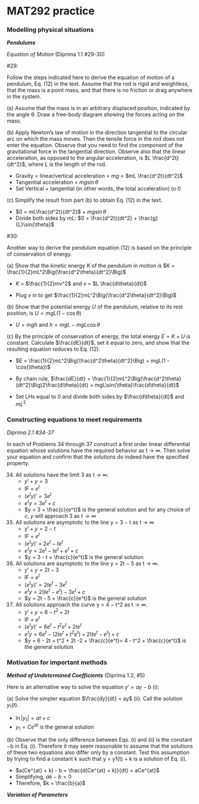 <h1>MAT292 practice</h1>

<h3>Modelling physical situations</h3>

***Pendulums***

*Equation of Motion* (Diprima 1.1 #29-30)

#29:

Follow the steps indicated here to derive the equation of motion of a pendulum, Eq. (12) in the text. Assume that the rod is rigid and weightless, that the mass is a point mass, and that there is no friction or drag anywhere in the system.

(a) Assume that the mass is in an arbitrary displaced position, indicated by the angle θ. Draw a free-body diagram showing the forces acting on the mass.

(b) Apply Newton’s law of motion in the direction tangential to the circular arc on which the mass moves. Then the tensile force in the rod does not enter the equation. Observe that you need to find the component of the gravitational force in the tangential direction. Observe also that the linear acceleration, as opposed to the angular acceleration, is $L \frac{d^2t}{dt^2}$, where $L$ is the length of the rod.

- Gravity = linear/vertical acceleration = $mg$ = $mL \frac{d^2t}{dt^2}$
- Tangential acceleration = $mg\sin{\theta}$
- Set Vertical + tangential (in other words, the total acceleration) to 0

(c) Simplify the result from part (b) to obtain Eq. (12) in the text.

- $0 = mL\frac{d^2t}{dt^2}$ + $mg\sin{\theta}$
- Divide both sides by $mL$: $0 = \frac{d^2t}{dt^2} + \frac{g}{L}\sin{\theta}$

#30:

Another way to derive the pendulum equation (12) is based on the principle of conservation of energy.

(a) Show that the kinetic energy $K$ of the pendulum in motion is $K = \frac{1}{2}mL^2\Big(\frac{d^2\theta}{dt^2}\Big)$

- $K$ = $\frac{1}{2}mv^2$ and $v$ = $L \frac{d\theta}{dt}$

- Plug $v$ in to get $\frac{1}{2}mL^2\Big(\frac{d^2\theta}{dt^2}\Big)$

(b) Show that the potential energy $U$ of the pendulum, relative to its rest position, is $U = mgL(1 - \cos{\theta})$

- $U = mgh$ and $h = mgL - mgL\cos{\theta}$

(c) By the principle of conservation of energy, the total energy $E = K + U$ is constant. Calculate $\frac{dE}{dt}$, set it equal to zero, and show that the resulting equation reduces to Eq. (12).

- $E = \frac{1}{2}mL^2\Big(\frac{d^2\theta}{dt^2}\Big) + mgL(1 - \cos{\theta})$
- By chain rule, $\frac{dE}{dt} = \frac{1}{2}mL^2\Big(\frac{d^2\theta}{dt^2}\Big)2\frac{d\theta}{dt} + mgL\sin{\theta}\frac{d\theta}{dt}$

- Set LHs equal to 0 and divide both sides by $\frac{d\theta}{dt}$ and $mL^2$

<h3>Constructing equations to meet requirements</h3>

*Diprima 2.1 #34-37*

In each of Problems 34 through 37 construct a first order linear differential equation whose solutions have the required behavior as t → ∞. Then solve your equation and confirm that the solutions do indeed have the specified property.

34. All solutions have the limit 3 as t → ∞.
    - $y' + y = 3$
    - IF = $e^t$
    - $(e^t y)' = 3e^t$
    - $e^t y = 3e^t + c$
    - $y = 3 + \frac{c}{e^t}$ is the general solution and for any choice of $c$, $y$ will approach 3 as $t \longrightarrow \infty$ 
35. All solutions are asymptotic to the line y = 3 − t as t → ∞
    - $y' + y = 2 - t$
    - IF = $e^t$
    - $(e^t y)'$ = $2e^t - te^t$
    - $e^t y = 2e^t - te^t + e^t + c$
    - $y = 3 - t + \frac{c}{e^t}$ is the general solution
36. All solutions are asymptotic to the line y = 2t − 5 as t → ∞.
    - $y' + y = 2t - 3$
    - IF = $e^t$
    - $(e^ty)' = 2te^t - 3e^t$
    - $e^t y = 2(te^t - e^t) - 3e^t + c$
    - $y = 2t - 5 + \frac{c}{e^t}$ is the general solution
37. All solutions approach the curve y = 4 − t^2 as t → ∞.
    - $y' + y = 6 - t^2 + 2t$
    - IF = $e^t$
    - $(e^t y)' = 6e^t - t^2e^t + 2te^t$
    - $e^t y = 6e^t - (2te^t + t^2e^t) + 2(te^t - e^t) + c$
    - $y = 6 - 2t + t^2 + 2t -2 + \frac{c}{e^t}= 4 - t^2 + \frac{c}{e^t}$ is the general solution

<h3>Motivation for important methods</h3>

***Method of Undetermined Coefficients*** (Diprima 1.2, #5)

Here is an alternative way to solve the equation $y' = ay - b$ (i):

(a) Solve the simpler equation $\frac{dy}{dt} = ay$ (ii). Call the solution $y_1(t)$.

- $\ln{|y_1|} = at + c$
- $y_1 = Ce^{at}$ is the general solution

(b) Observe that the only difference between Eqs. (i) and (ii) is the constant −b in Eq. (i). Therefore it may seem reasonable to assume that the solutions of these two equations also differ only by a constant. Test this assumption by trying to find a constant k such that y = y1(t) + k is a solution of Eq. (i).

- $a(Ce^{at} + k) - b = \frac{d(Ce^{at} + k)}{dt} = aCe^{at}$
- Simplifying, $ak - b = 0$
- Therefore, $k = \frac{b}{a}$

***Variation of Parameters***